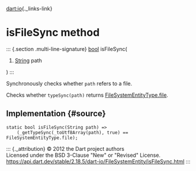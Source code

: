 [dart:io](../../dart-io/dart-io-library){._links-link}

isFileSync method
=================

::: {.section .multi-line-signature}
[bool](../../dart-core/bool-class) isFileSync(

1.  [String](../../dart-core/string-class) path

)
:::

Synchronously checks whether `path` refers to a file.

Checks whether `typeSync(path)` returns
[FileSystemEntityType.file](../filesystementitytype/file-constant).

Implementation {#source}
--------------

``` {.language-dart data-language="dart"}
static bool isFileSync(String path) =>
    (_getTypeSync(_toUtf8Array(path), true) == FileSystemEntityType.file);
```

::: {._attribution}
© 2012 the Dart project authors\
Licensed under the BSD 3-Clause \"New\" or \"Revised\" License.\
<https://api.dart.dev/stable/2.18.5/dart-io/FileSystemEntity/isFileSync.html>
:::
